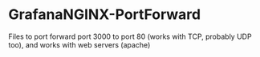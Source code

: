 # GrafanaNGINX-PortForward
Files to port forward port 3000 to port 80 (works with TCP, probably UDP too), and works with web servers (apache)
